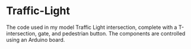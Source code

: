 # Traffic-Light
The code used in my model Traffic Light intersection, complete with a T-intersection, gate, and pedestrian button. The components are controlled using an Arduino board.

